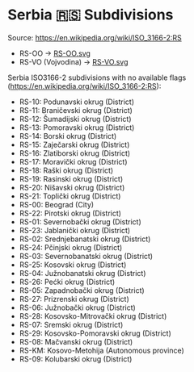 # Serbia 🇷🇸 Subdivisions

Source: https://en.wikipedia.org/wiki/ISO_3166-2:RS

* RS-OO -> [RS-OO.svg](https://github.com/amckenna41/iso3166-flag-icons/blob/main/iso3166-2-icons/RS/RS-OO.svg)
* RS-VO (Vojvodina) -> [RS-VO.svg](https://github.com/amckenna41/iso3166-flag-icons/blob/main/iso3166-2-icons/RS/RS-VO.svg)

Serbia ISO3166-2 subdivisions with no available flags (https://en.wikipedia.org/wiki/ISO_3166-2:RS):

* RS-10: Podunavski okrug (District)
* RS-11: Braničevski okrug (District)
* RS-12: Šumadijski okrug (District)
* RS-13: Pomoravski okrug (District)
* RS-14: Borski okrug (District)
* RS-15: Zaječarski okrug (District)
* RS-16: Zlatiborski okrug (District)
* RS-17: Moravički okrug (District)
* RS-18: Raški okrug (District)
* RS-19: Rasinski okrug (District)
* RS-20: Nišavski okrug (District)
* RS-21: Toplički okrug (District)
* RS-00: Beograd (City)
* RS-22: Pirotski okrug (District)
* RS-01: Severnobački okrug (District)
* RS-23: Jablanički okrug (District)
* RS-02: Srednjebanatski okrug (District)
* RS-24: Pčinjski okrug (District)
* RS-03: Severnobanatski okrug (District)
* RS-25: Kosovski okrug (District)
* RS-04: Južnobanatski okrug (District)
* RS-26: Pećki okrug (District)
* RS-05: Zapadnobački okrug (District)
* RS-27: Prizrenski okrug (District)
* RS-06: Južnobački okrug (District)
* RS-28: Kosovsko-Mitrovački okrug (District)
* RS-07: Sremski okrug (District)
* RS-29: Kosovsko-Pomoravski okrug (District)
* RS-08: Mačvanski okrug (District)
* RS-KM: Kosovo-Metohija (Autonomous province)
* RS-09: Kolubarski okrug (District)